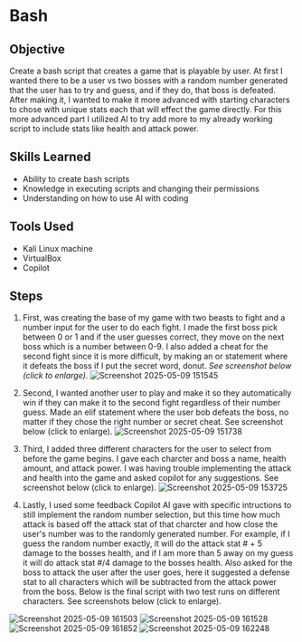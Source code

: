 # Bash

## Objective
Create a bash script that creates a game that is playable by user. At first I wanted there to be a user vs two bosses with a random number generated that the user has to try and guess, and if they do, that boss is defeated. After making it, I wanted to make it more advanced with starting characters to chose with unique stats each that will effect the game directly. For this more advanced part I utilized AI to try add more to my already working script to include stats like health and attack power.

## Skills Learned
- Ability to create bash scripts
- Knowledge in executing scripts and changing their permissions
- Understanding on how to use AI with coding

## Tools Used
- Kali Linux machine
- VirtualBox
- Copilot

## Steps
1. First, was creating the base of my game with two beasts to fight and a number input for the user to do each fight. I made the first boss pick between 0 or 1 and if the user guesses correct, they move on the next boss which is a number between 0-9. I also added a cheat for the second fight since it is more difficult, by making an or statement where it defeats the boss if I put the secret word, donut.
 _See screenshot below (click to enlarge)._
![Screenshot 2025-05-09 151545](https://github.com/user-attachments/assets/f757a964-af20-474d-8007-154994559b48)

3. Second, I wanted another user to play and make it so they automatically win if they can make it to the second fight regardless of their number guess. Made an elif statement where the user bob defeats the boss, no matter if they chose the right number or secret cheat. See screenshot below (click to enlarge).
![Screenshot 2025-05-09 151738](https://github.com/user-attachments/assets/168427c6-4018-491f-9029-e097ccba8ddc)

4. Third, I added three different characters for the user to select from before the game begins. I gave each charcter and boss a name, health amount, and attack power. I was having trouble implementing the attack and health into the game and asked copilot for any suggestions. See screenshot below (click to enlarge).
![Screenshot 2025-05-09 153725](https://github.com/user-attachments/assets/c1e431b5-139f-461e-bd33-cad092c00332)

5. Lastly, I used some feedback Copilot AI gave with specific intructions to still implement the random number selection, but this time how much attack is based off the attack stat of that charcter and how close the user's number was to the randomly generated number. For example, if I guess the random number exactly, it will do the attack stat # + 5 damage to the bosses health, and if I am more than 5 away on my guess it will do attack stat #/4 damage to the bosses health. Also asked for the boss to attack the user after the user goes, here it suggested a defense stat to all characters which will be subtracted from the attack power from the boss. Below is the final script with two test runs on different characters. See screenshots below (click to enlarge).

![Screenshot 2025-05-09 161503](https://github.com/user-attachments/assets/9f6e6813-81de-4246-99f5-2deafa9492ad)
![Screenshot 2025-05-09 161528](https://github.com/user-attachments/assets/3cac844d-111e-4ee4-a488-3c27c83da7c3)
![Screenshot 2025-05-09 161852](https://github.com/user-attachments/assets/ad9f3822-4596-49fe-873d-63eddb8f1a2d)
![Screenshot 2025-05-09 162248](https://github.com/user-attachments/assets/574cb309-3f0c-4498-b27a-af41de7218cd)
